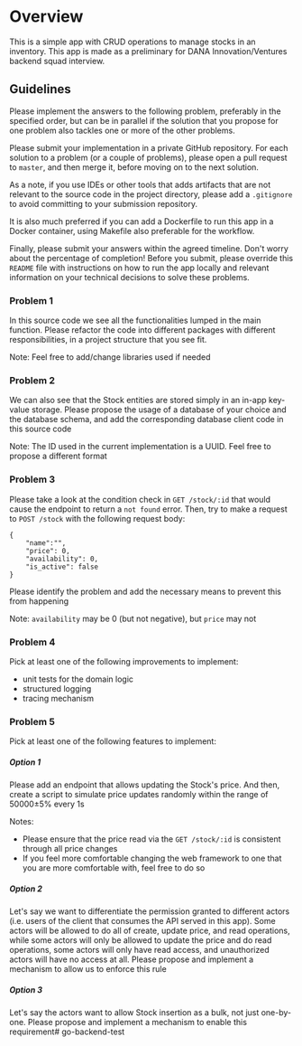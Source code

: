 # Overview

This is a simple app with CRUD operations to manage stocks in an inventory. This app is made as a preliminary for DANA Innovation/Ventures backend squad interview.

## Guidelines

Please implement the answers to the following problem, preferably in the specified order, 
but can be in parallel if the solution that you propose for one problem also tackles one or more of the other problems.

Please submit your implementation in a private GitHub repository. 
For each solution to a problem (or a couple of problems), please open a pull request to `master`, and then merge it, before moving on to the next solution.

As a note, if you use IDEs or other tools that adds artifacts that are not relevant to the source code in the project directory, 
please add a `.gitignore` to avoid committing to your submission repository.

It is also much preferred if you can add a Dockerfile to run this app in a Docker container, using Makefile also preferable for the workflow.

Finally, please submit your answers within the agreed timeline. 
Don't worry about the percentage of completion! 
Before you submit, please override this `README` file with instructions on how to run the app locally 
and relevant information on your technical decisions to solve these problems.

### Problem 1

In this source code we see all the functionalities lumped in the main function. 
Please refactor the code into different packages with different responsibilities, in a project structure that you see fit.

Note: Feel free to add/change libraries used if needed

### Problem 2

We can also see that the Stock entities are stored simply in an in-app key-value storage. 
Please propose the usage of a database of your choice and the database schema, and add the corresponding database client code in this source code

Note: The ID used in the current implementation is a UUID. Feel free to propose a different format

### Problem 3

Please take a look at the condition check in `GET /stock/:id` that would cause the endpoint to return a `not found` error. 
Then, try to make a request to `POST /stock` with the following request body:

```
{
    "name":"",
    "price": 0,
    "availability": 0,
    "is_active": false
}
```

Please identify the problem and add the necessary means to prevent this from happening

Note: `availability` may be 0 (but not negative), but `price` may not

### Problem 4

Pick at least one of the following improvements to implement:
- unit tests for the domain logic
- structured logging
- tracing mechanism

### Problem 5

Pick at least one of the following features to implement:

##### Option 1

Please add an endpoint that allows updating the Stock's price. And then, create a script to simulate price updates randomly within the range of 50000±5% every 1s

Notes:
- Please ensure that the price read via the `GET /stock/:id` is consistent through all price changes
- If you feel more comfortable changing the web framework to one that you are more comfortable with, feel free to do so

##### Option 2

Let's say we want to differentiate the permission granted to different actors (i.e. users of the client that consumes the API served in this app). Some actors will be allowed to do all of create, update price, and read operations, while some actors will only be allowed to update the price and do read operations, some actors will only have read access, and unauthorized actors will have no access at all. Please propose and implement a mechanism to allow us to enforce this rule

##### Option 3

Let's say the actors want to allow Stock insertion as a bulk, not just one-by-one. Please propose and implement a mechanism to enable this requirement# go-backend-test
